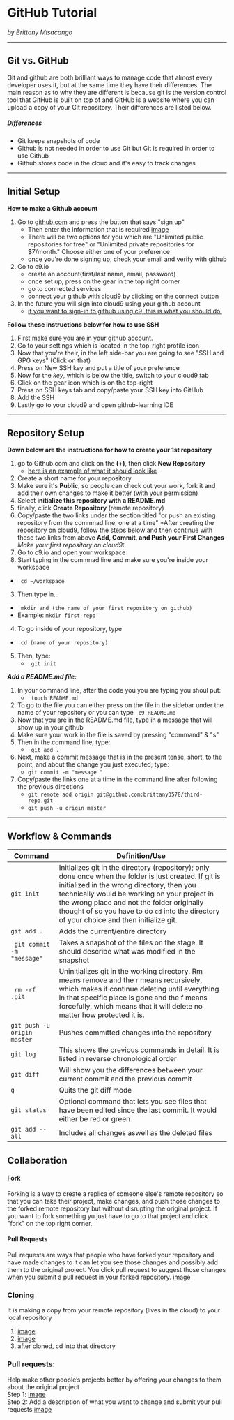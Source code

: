 # GitHub Tutorial

_by Brittany Misacango_

---
## Git vs. GitHub
Git and github are both brilliant ways to manage code that almost every developer uses it, but at the same time they have their differences. The main reason as to why they are different is because git is the version control tool that GitHub is built on top of 
and GitHub is a website where you can upload a copy of your Git repository. Their differences are listed below.

##### Differences  
* Git keeps snapshots of code
* Github is not needed in order to use Git but Git is required in order to use Github
* Github stores code in the cloud and it's easy to track changes 



---
## Initial Setup
**How to make a Github account**
1. Go to [github.com](github.com) and press the button that says "sign up"
     * Then enter the information that is required
     [image](https://snag.gy/DKamFX.jpg)
     * There will be two options for you which are "Unlimited public repositories for free" or "Unlimited private repositories for $7/month." Choose either one of your preference
     * once you're done signing up, check your email and verify with github
2. Go to c9.io
   * create an account(first/last name, email, password)
   * once set up, press on the gear in the top right corner
   * go to connected services
   * connect your github with cloud9 by clicking on the connect button
3. In the future you will sign into cloud9 using your github account
   * [if you want to sign-in to github using c9, this is what you should do.](https://raw.githubusercontent.com/OperationSpark/using-c9/master/img/c9-signin-github.png)  

**Follow these instructions below for how to use SSH** 
1. First make sure you are in your github account.
2. Go to your settings which is located in the top-right profile icon 
3. Now that you're their, in the left side-bar you are going to see "SSH and GPG keys" (Click on that)
4. Press on New SSH key and put a title of your preference
5. Now for the _key_, which is below the title, switch to your cloud9 tab
6. Click on the gear icon which is on the top-right 
7. Press on SSH keys tab and copy/paste your SSH key into GitHub
8. Add the SSH
9. Lastly go to your cloud9 and open github-learning IDE


---
## Repository Setup
__**Down below are the instructions for how to create your 1st repository**__
1. go to Github.com and click on the **(+)**, then click **New Repository**
    * [here is an example of what it should look like](https://github-images.s3.amazonaws.com/enterprise/11.10.340/user/assets/images/help/repository/repo-create.png)
2. Create a short name for your repository
3. Make sure it's **Public**, so people can check out your work, fork it and add their own changes to make it better (with your permission)
4. Select **initialize this repository with a README.md**
5. finally, click **Create Repository** (remote repository)
6. Copy/paste the two links under the section titled "or push an existing repository from the commnad line, one at a time"
    *After creating the repository on cloud9, follow the steps below and then continue with these two links from above
**Add, Commit, and Push your First Changes**  
_Make your first repository on cloud9:_
1. Go to c9.io and open your workspace
2. Start typing in the commnad line and make sure you're inside your workspace
  * ``` cd ~/workspace```
3. Then type in...
  * ``` mkdir and (the name of your first repository on github)```
  * Example: ```mkdir first-repo```
4. To go inside of your repository, type 
  * ``` cd (name of your repository)```
5. Then, type:
   * ``` git init```
 
_**Add a README.md file:**_
1. In your command line, after the code you you are typing you shoul put:
    * ``` touch README.md```
2. To go to the file you can either press on the file in the sidebar under the name of your repository or you can type ``` c9 README.md```
3. Now that you are in the README.md file, type in a message that will show up in your github
4. Make sure your work in the file is saved by pressing "command" & "s"
5. Then in the command line, type:
    * ``` git add .```
6. Next, make a commit message that is in the present tense, short, to the point, and about the change you just executed; type:
    * ```git commit -m "message " ```
7. Copy/paste the links one at a time in the command line after following the previous directions
    * ```git remote add origin git@github.com:brittany3578/third-repo.git ```
    * ``` git push -u origin master ```
---
## Workflow & Commands
Command        | Definition/Use
---------------| -------------
```git init```|Initializes git in the directory (repository); only done once when the folder is just created. If git is initialized in the wrong directory, then you technically would be working on your project in the wrong place and not the folder originally thought of so you have to do ```cd``` into the directory of your choice and then initialize git.
```git add .```|Adds the current/entire directory
``` git commit -m "message"```|Takes a snapshot of the files on the stage. It should describe what was modified in the snapshot
``` rm -rf .git```|Uninitializes git in the working directory. Rm means remove and the r means recursively, which makes it continue deleting until everything in that specific place is gone and the f means forcefully, which means that it will delete no matter how protected it is.
```git push -u origin master```|Pushes committed changes into the repository
```git log```|This shows the previous commands in detail. It is listed in reverse chronological order
```git diff ```|Will show you the differences between your current commit and the previous commit
```q```|Quits the git diff mode
```git status```|Optional command that lets you see files that have been edited since the last commit. It would either be red or green
```git add --all```|Includes all changes aswell as the deleted files

## Collaboration
#### Fork
Forking is a way to create a replica of someone else's remote repository so that you can take their project, make changes, and push those changes to the forked remote repository but without disrupting the original project. If you want to fork something yu just have to go to that project and click "fork" on the top right corner. 
#### Pull Requests
Pull requests are ways that people who have forked your repository and have made changes to it can let you see those changes and possibly add them to the original project.
You click pull request to suggest those changes when you submit a pull request in your forked repository.
[image](https://snag.gy/mFtbLW.jpg)
### Cloning
It is making a copy from your remote repository (lives in the cloud) to your local repository
1. [image](https://snag.gy/Dq1E9j.jpg)
2. [image](https://snag.gy/Bz3a0L.jpg)
3. after cloned, cd into that directory
### Pull requests: 
Help make other people’s projects better by offering your changes to them about the original project  
Step 1: [image](https://snag.gy/DYHlEg.jpg)  
Step 2: Add a description of what you want to change and submit your pull requests
[image](https://snag.gy/cDPvyM.jpg)